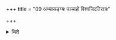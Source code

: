 +++
title = "09 अभ्यासङ्ग्यः पञ्चाहो विश्वजिदतिरात्रः"

+++

<details><summary>थिते</summary>

अभ्यासङ्ग्यः पञ्चाहो विश्वजिदतिरात्रः ९
</details>
